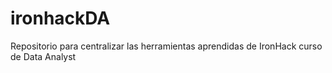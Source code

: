 # ironhackDA
Repositorio para centralizar las herramientas aprendidas de IronHack curso de Data Analyst
